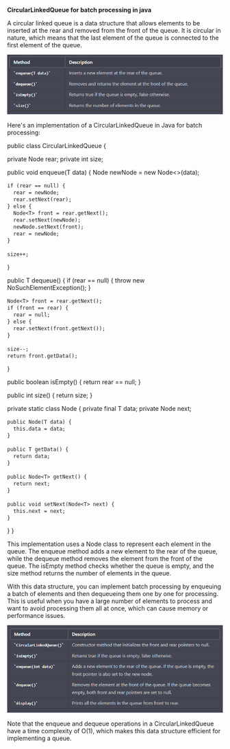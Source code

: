 **CircularLinkedQueue for batch processing in java**

A circular linked queue is a data structure that allows elements to be inserted 
at the rear and removed from the front of the queue. It is circular in nature, 
which means that the last element of the queue is connected to the first element of the queue.

![image](image_3.png)

Here's an implementation of a CircularLinkedQueue in Java for batch processing:

public class CircularLinkedQueue<T> {

  private Node<T> rear;
  private int size;

  public void enqueue(T data) {
    Node<T> newNode = new Node<>(data);

    if (rear == null) {
      rear = newNode;
      rear.setNext(rear);
    } else {
      Node<T> front = rear.getNext();
      rear.setNext(newNode);
      newNode.setNext(front);
      rear = newNode;
    }

    size++;
  }

  public T dequeue() {
    if (rear == null) {
      throw new NoSuchElementException();
    }

    Node<T> front = rear.getNext();
    if (front == rear) {
      rear = null;
    } else {
      rear.setNext(front.getNext());
    }

    size--;
    return front.getData();
  }

  public boolean isEmpty() {
    return rear == null;
  }

  public int size() {
    return size;
  }

  private static class Node<T> {
    private final T data;
    private Node<T> next;

    public Node(T data) {
      this.data = data;
    }

    public T getData() {
      return data;
    }

    public Node<T> getNext() {
      return next;
    }

    public void setNext(Node<T> next) {
      this.next = next;
    }
  }
}

This implementation uses a Node class to represent each element in the queue. 
The enqueue method adds a new element to the rear of the queue, 
while the dequeue method removes the element from the front of the queue. 
The isEmpty method checks whether the queue is empty, 
and the size method returns the number of elements in the queue.

With this data structure, you can implement batch processing by enqueuing a batch of elements and 
then dequeueing them one by one for processing. 
This is useful when you have a large number of elements to process and want to avoid processing them all at once, 
which can cause memory or performance issues.

![image](image_4.png)

Note that the enqueue and dequeue operations in a CircularLinkedQueue have a time complexity of O(1), 
which makes this data structure efficient for implementing a queue.
